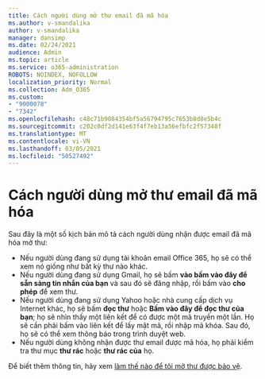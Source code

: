```yaml
---
title: Cách người dùng mở thư email đã mã hóa
ms.author: v-smandalika
author: v-smandalika
manager: dansimp
ms.date: 02/24/2021
audience: Admin
ms.topic: article
ms.service: o365-administration
ROBOTS: NOINDEX, NOFOLLOW
localization_priority: Normal
ms.collection: Adm_O365
ms.custom:
- "9000078"
- "7342"
ms.openlocfilehash: c48c71b9084354bf5a56794795c7653b8d8e5b4c
ms.sourcegitcommit: c202c0df2d141e63f4f7eb13a56efbfc2f57348f
ms.translationtype: MT
ms.contentlocale: vi-VN
ms.lasthandoff: 03/05/2021
ms.locfileid: "50527492"
---
```

# <a name="how-users-open-an-encrypted-email-message"></a>Cách người dùng mở thư email đã mã hóa

Sau đây là một số kịch bản mô tả cách người dùng nhận được email đã mã hóa mở thư:

- Nếu người dùng đang sử dụng tài khoản email Office 365, họ sẽ có thể xem nó giống như bất kỳ thư nào khác.
- Nếu người dùng đang sử dụng Gmail, họ sẽ bấm **vào bấm vào đây để sẵn sàng tin nhắn của bạn** và sau đó sẽ đăng nhập, rồi bấm vào **cho phép** để xem thư.
- Nếu người dùng đang sử dụng Yahoo hoặc nhà cung cấp dịch vụ Internet khác, họ sẽ bấm **đọc thư** hoặc **Bấm vào đây để đọc thư của bạn**; họ sẽ nhìn thấy một liên kết để có được một mã truyền một lần. Họ sẽ cần phải bấm vào liên kết để lấy mật mã, rồi nhập mã khóa. Sau đó, họ sẽ có thể xem thông báo trong trình duyệt web.
- Nếu người dùng không nhận được thư email được mã hóa, họ phải kiểm tra thư mục **thư rác** hoặc **thư rác của** họ.

Để biết thêm thông tin, hãy xem [làm thế nào để tôi mở thư được bảo vệ](https://support.microsoft.com/topic/how-do-i-open-a-protected-message-1157a286-8ecc-4b1e-ac43-2a608fbf3098).